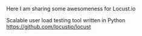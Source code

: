 Here I am sharing some awesomeness for Locust.io

Scalable user load testing tool written in Python https://github.com/locustio/locust 
